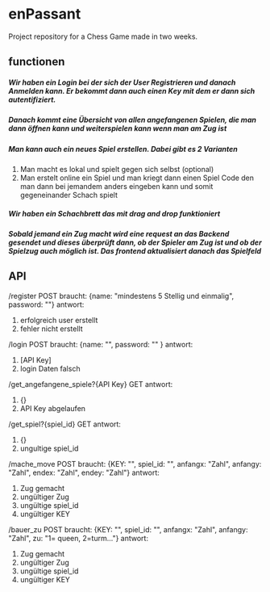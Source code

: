 # enPassant
Project repository for a Chess Game made in two weeks.

## functionen

##### Wir haben ein Login bei der sich der User Registrieren und danach Anmelden kann. Er bekommt dann auch einen Key mit dem er dann sich autentifiziert.

##### Danach kommt eine Übersicht von allen angefangenen Spielen, die man dann öffnen kann und weiterspielen kann wenn man am Zug ist

##### Man kann auch ein neues Spiel erstellen. Dabei gibt es 2 Varianten
1. Man macht es lokal und  spielt gegen sich selbst (optional)
2. Man erstelt online ein Spiel und man kriegt dann einen Spiel Code den man dann bei jemandem anders eingeben kann und somit gegeneinander Schach spielt

##### Wir haben ein Schachbrett das mit drag and drop funktioniert

##### Sobald jemand ein Zug macht wird eine request an das Backend gesendet und dieses überprüft dann, ob der Spieler am Zug ist und ob der Spielzug auch möglich ist. Das frontend aktualisiert danach das Spielfeld

## API

/register
POST
braucht: {name: "mindestens 5 Stellig und einmalig", password: ""}
antwort: 
1. erfolgreich user erstellt
2. fehler nicht erstellt

/login
POST
braucht: {name: "", password: "" }
antwort:
1. [API Key]
2. login Daten falsch

/get_angefangene_spiele?{API Key}
GET
antwort:
1. {}
2. API Key abgelaufen

/get_spiel?{spiel_id}
GET
antwort:
1. {}
2. ungultige spiel_id

/mache_move
POST
braucht: {KEY: "", spiel_id: "", anfangx: "Zahl", anfangy: "Zahl", endex: "Zahl", endey: "Zahl"}
antwort:
1. Zug gemacht
2. ungültiger Zug
3. ungültige spiel_id
4. ungültiger KEY

/bauer_zu
POST
braucht: {KEY: "", spiel_id: "", anfangx: "Zahl", anfangy: "Zahl", zu: "1= queen, 2=turm..."}
antwort:
1. Zug gemacht
2. ungültiger Zug
3. ungültige spiel_id
4. ungültiger KEY
